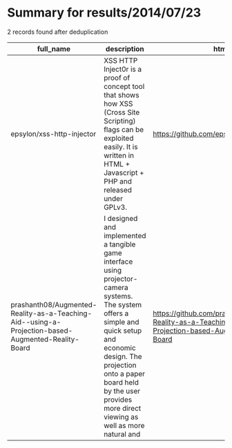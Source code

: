 
# Summary for results/2014/07/23
    
2 records found after deduplication

| full_name | description | html_url | matched_list | matched_count | pushed_at | size | stargazers_count | language | forks_count |
|---------------------------------------------------------------------------------------------------|------------------------------------------------------------------------------------------------------------------------------------------------------------------------------------------------------------------------------------------------------------------|----------------------------------------------------------------------------------------------------------------------|----------------|-----------------|---------------------------|--------|--------------------|------------|---------------|
| epsylon/xss-http-injector | XSS HTTP Inject0r is a proof of concept tool that shows how XSS (Cross Site Scripting) flags can be exploited easily. It is written in HTML + Javascript + PHP and released under GPLv3. | https://github.com/epsylon/xss-http-injector | ['exploit'] | 1 | 2014-07-23 17:08:01+00:00 | 308 | 17 | PHP | 14 |
| prashanth08/Augmented-Reality-as-a-Teaching-Aid--using-a-Projection-based-Augmented-Reality-Board | I designed and implemented a tangible game interface using projector-camera systems. The system offers a simple and quick setup and economic design. The projection onto a paper board held by the user provides more direct viewing as well as more natural and | https://github.com/prashanth08/Augmented-Reality-as-a-Teaching-Aid--using-a-Projection-based-Augmented-Reality-Board | ['exploit'] | 1 | 2014-07-23 09:09:47+00:00 | 144 | 7 | C++ | 3 |
